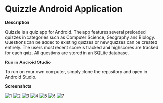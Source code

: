 # Quizzle Android Application

**Description**

Quizzle is a quiz app for Android.  The app features several preloaded quizzes in categories such as Computer Science, Geography and Biology.  Questions can be added to existing quizzes or new quizzes can be created entirely.  The users most recent score is tracked and highscores are tracked for each quiz.  All questions are stored in an SQLite database.  

**Run in Android Studio**

To run on your own computer, simply clone the repository and open in Android Studio.

**Screenshots**

![1](http://andrewstanley.ca/images/quizzle/1.png) ![2](http://andrewstanley.ca/images/quizzle/2.png)
![3](http://andrewstanley.ca/images/quizzle/3.png) ![4](http://andrewstanley.ca/images/quizzle/4.png)
![5](http://andrewstanley.ca/images/quizzle/5.png) ![6](http://andrewstanley.ca/images/quizzle/6.png)
![7](http://andrewstanley.ca/images/quizzle/7.png)
